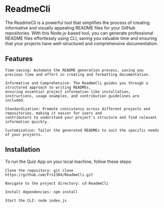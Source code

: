 # ReadmeCli
The ReadmeCli is a powerful tool that simplifies the process of creating informative and visually appealing README files for your GitHub repositories. With this Node.js-based tool, you can generate professional README files effortlessly using CLI, saving you valuable time and ensuring that your projects have well-structured and comprehensive documentation.

## Features

    Time-saving: Automate the README generation process, saving you precious time and effort in creating and formatting documentation.

    Informative and Comprehensive: The ReadmeCli guides you through a structured approach to writing READMEs,
    ensuring essential project information like installation, instructions, usage examples, and contribution guidelines are included.

    Standardization: Promote consistency across different projects and repositories, making it easier for users and
    contributors to understand your project's structure and find relevant information quickly.

    Customization: Tailor the generated READMEs to suit the specific needs of your projects.

## Installation

To run the Quiz App on your local machine, follow these steps:

    Clone the repository: git clone https://github.com/Frs2304/ReadmeCli.git

    Navigate to the project directory: cd ReadmeCli

    Install dependencies: npm install

    Start the CLI: node index.js 

    

